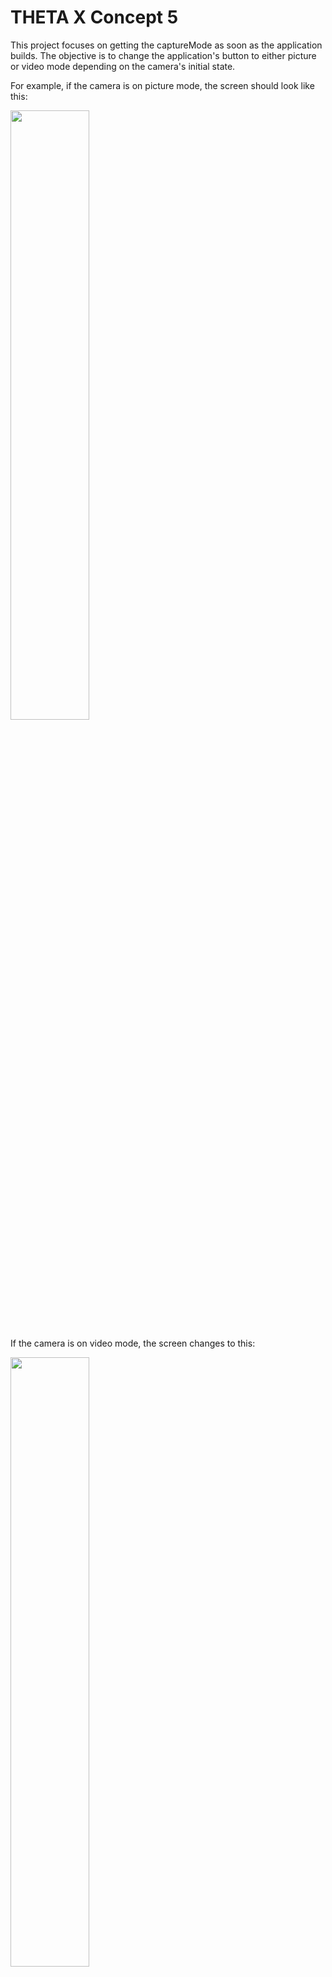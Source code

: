 # THETA X Concept 5

This project focuses on getting the captureMode as soon as the application builds. The objective is to change the application's button to either picture or video mode depending on the camera's initial state. 

For example, if the camera is on picture mode, the screen should look like this: 

<img src="docs/images/imagemode.png" width=50%>

If the camera is on video mode, the screen changes to this:

<img src="docs/images/videomode.png" width=50%>

In order to implement this feature, the `GetModeEvent` runs under the `BlocBuilder` in the main file. Every time the project builds, the application gets the mode of the camera. 

```dart
child: MaterialApp(
        home: BlocBuilder<CameraUseBloc, CameraUseState>(
          builder: (context, state) {
            context.read<CameraUseBloc>().add(GetModeEvent());}))
```

Next, if the mode is equal to `image`, the application will display the `ImageScreen`. Alternatively, if the mode is equal to `video`, the application will display the `VideoScreen`. Else, there is a `RefreshScreen`.

```dart
 if (state.captureMode == 'image') {
              return const ImageScreen();
            } else if (state.captureMode == 'video') {
              return const VideoScreen();
            } else {
              return const RefreshScreen();
            }
```

## 6/28/22

An IconButton displays the last thumbnail for an image. The variable inside of the State called `showImage` is set to true inside of the `GetPictureEvent`. If the `showImage` variable is true and there is a `fileUrl`, the application is intended to display the thumbnail image.

```dart
   return Expanded(
            child: context.watch<CameraUseBloc>().state.showImage &&
                    context.watch<CameraUseBloc>().state.fileUrl.isNotEmpty
                ? InkWell(
                    child: Image.network('${state.fileUrl}?type=thumb'),
                  )
                : Text('response goes here '));
```

However, this was not the case as the `GetModeEvent` runs after the code rebuilds. The `GetModeEvent` overrides the state and emits `showImage` as false. Thus, when the IconButton is expected to display the image, the application just displays the Text. 

The current solution is to check if `showImage` is true within the `GetModeEvent` and then run the code to get the `fileUrl`. Next, emit the State with `showImage` set to true and the `fileUrl`. Although this solution showed the thumbnail image, the code is lengthy and not the best implementation of Bloc structure. 

```dart
 on<GetModeEvent>((event, emit) async {
      var response = await thetaService.command({
        'name': 'camera.getOptions',
        'parameters': {
          'optionNames': ['captureMode']
        }
      });
    ...
    if (state.showImage) {
       ...
        var fileUrl = convertResponse['results']['entries'][0]['fileUrl'];
        emit(CameraUseState(
            message: response.bodyString,
            captureMode: captureMode,
            fileUrl: fileUrl,
            showImage: true));
```

![thumbnail](docs/images/thumbnail.gif)

## 6/29/2022

The project was separated into 3 separate Blocs(`camera_use`, `image_screen`, and `video_screen`). The `camera_use` Bloc holds the `GetModeEvent`, the `image_screen` Bloc holds the `TakePicEvent` and `GetPicEvent`, and the `video_screen` has the `StartCaptureEvent` and `StopCaptureEvent`. 

When the video starts/stops, the `IconButton` changes shape to match the video's State. 

<img src="docs/images/startrecord.png" width=40%>
<img src="docs/images/stoprecord.png" width=40%>

Although the application has 3 separate Blocs, it calls 2 Blocs on 1 screen, which isn't ideal. For example, for the image screen, the button for getting the camera mode calls the `CameraUseBloc`. 

```dart
 IconButton(
                  onPressed: () {
                    context.read<CameraUseBloc>().add(GetModeEvent());
                    // captureMode = state.captureMode;
                  },
                  icon: Icon(Icons.refresh),
                ),
```

Contrastly, the button for taking the picture calls the `ImageScreenBloc`. 

```dart
   IconButton(
                    iconSize: 200,
                    onPressed: () {
                      context.read<ImageScreenBloc>().add(ImageTakePicEvent());
                    },
                    icon: Icon(
                      Icons.circle_outlined,
                    )),
```

Although the application calls multiple Blocs in one screen, it successfully performs the functionality as expected and gets the camera's mode.









